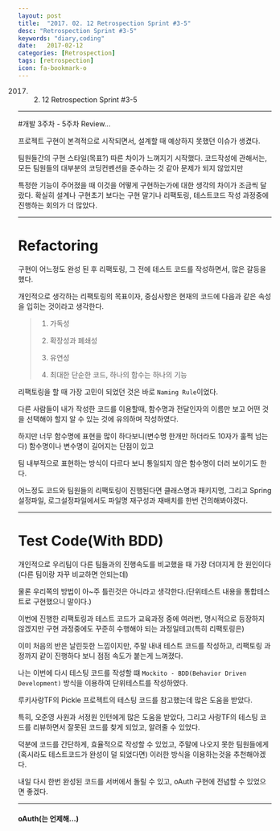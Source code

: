 ```yaml
---
layout: post
title:  "2017. 02. 12 Retrospection Sprint #3-5"
desc: "Retrospection Sprint #3-5"
keywords: "diary,coding"
date:   2017-02-12
categories: [Retrospection]
tags: [retrospection]
icon: fa-bookmark-o
---
```


2017. 02. 12 Retrospection Sprint #3-5

---

#개발 3주차 - 5주차 Review...

프로젝트 구현이 본격적으로 시작되면서, 설계할 때 예상하지 못했던 이슈가 생겼다.

팀원들간의 구현 스타일(목표?) 따른 차이가 느껴지기 시작했다. 코드작성에 관해서는, 모든 팀원들의 대부분의 코딩컨벤션을 준수하는 것 같아 문제가 되지 않았지만

특정한 기능이 주어졌을 때 이것을 어떻게 구현하는가에 대한 생각의 차이가 조금씩 달랐다. 확실히 설계나 구현초기 보다는 구현 말기나 리팩토링, 테스트코드 작성 과정중에 진행하는 회의가 더 많았다.

---

# Refactoring

구현이 어느정도 완성 된 후 리팩토링, 그 전에 테스트 코드를 작성하면서, 많은 갈등을 했다.

개인적으로 생각하는 리팩토링의 목표이자, 중심사항은 현재의 코드에 다음과 같은 속성을 입히는 것이라고 생각한다.


> 1. 가독성
> 
> 2. 확장성과 폐쇄성
> 
> 3. 유연성
> 
> 4. 최대한 단순한 코드, 하나의 함수는 하나의 기능

리팩토링을 할 때 가장 고민이 되었던 것은 바로 `Naming Rule`이었다.

다른 사람들이 내가 작성한 코드를 이용할때, 함수명과 전달인자의 이름만 보고 어떤 것을 선택해야 할지 알 수 있는 것에 유의하며 작성하였다.

하지만 너무 함수명에 표현을 많이 하다보니(변수명 한개만 하더라도 10자가 훌쩍 넘는다) 함수명이나 변수명이 길어지는 단점이 있고

팀 내부적으로 표현하는 방식이 다르다 보니 통일되지 않은 함수명이 더러 보이기도 한다.

어느정도 코드와 팀원들의 리팩토링이 진행된다면 클래스명과 패키지명, 그리고 Spring 설정파일, 로그설정파일에서도 파일명 재구성과 재배치를 한번 건의해봐야겠다.

---

# Test Code(With BDD)

개인적으로 우리팀이 다른 팀들과의 진행속도를 비교했을 때 가장 더뎌지게 한 원인이다(다른 팀이랑 자꾸 비교하면 안되는데)

물론 우리쪽의 방법이 아~주 틀린것은 아니라고 생각한다.(단위테스트 내용을 통합테스트로 구현했으니 말이다.) 

이번에 진행한 리팩토링과 테스트 코드가 교육과정 중에 여러번, 명시적으로 등장하지 않겠지만 구현 과정중에도 꾸준히 수행해야 되는 과정일테고(특히 리팩토링은)

이미 처음의 반은 날린듯한 느낌이지만, 주말 내내 테스트 코드를 작성하고, 리팩토링 과정까지 같이 진행하다 보니 점점 속도가 붙는게 느껴졌다.


나는 이번에 다시 테스팅 코드를 작성할 떄 `Mockito - BDD(Behavior Driven Development)` 방식을 이용하여 단위테스트를 작성하였다.

루키사랑TF의 Pickle 프로젝트의 테스팅 코드를 참고했는데 많은 도움을 받았다.

특히, 오준영 사원과 서정원 인턴에게 많은 도움을 받았다, 그리고 사랑TF의 테스팅 코드를 리뷰하면서 잘못된 코드를 찾게 되었고, 알려줄 수 있었다.

덕분에 코드를 간단하게, 효율적으로 작성할 수 있었고, 주말에 나오지 못한 팀원들에게 (혹시라도 테스트코드가 완성이 덜 되었다면) 이러한 방식을 이용하는것을 추천해야겠다.

내일 다시 한번 완성된 코드를 서버에서 돌릴 수 있고, oAuth 구현에 전념할 수 있었으면 좋겠다.

---

#### oAuth(는 언제해...)
